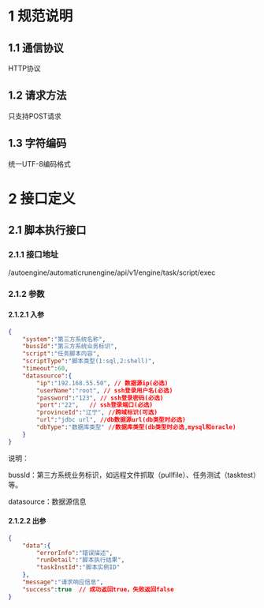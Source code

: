 

# 1 规范说明

## 1.1 通信协议

HTTP协议

## 1.2 请求方法

只支持POST请求

## 1.3 字符编码

统一UTF-8编码格式

# 2 接口定义

## 2.1 脚本执行接口

### 2.1.1 接口地址

/autoengine/automaticrunengine/api/v1/engine/task/script/exec

### 2.1.2 参数

#### 2.1.2.1 入参

```json
{
    "system":"第三方系统名称",
    "bussId":"第三方系统业务标识",
    "script":"任务脚本内容",
    "scriptType":"脚本类型(1:sql,2:shell)",
    "timeout":60,
    "datasource":{
        "ip":"192.168.55.50", // 数据源ip(必选)
        "userName":"root", // ssh登录用户名(必选)
        "password":"123", // ssh登录密码(必选)
        "port":"22",   // ssh登录端口(必选)
        "provinceId":"辽宁", //跨域标识(可选)
        "url":"jdbc url", //db数据源url(db类型时必选)
        "dbType":"数据库类型" //数据库类型(db类型时必选,mysql和oracle)
    }
}
```

说明：

bussId：第三方系统业务标识，如远程文件抓取（pullfile）、任务测试（tasktest）等。

datasource：数据源信息

#### 2.1.2.2 出参

```json
{
    "data":{
        "errorInfo":"错误描述",
        "runDetail":"脚本执行结果",
        "taskInstId":"脚本实例ID"
    },
    "message":"请求响应信息",
    "success":true  // 成功返回true，失败返回false
}
```

